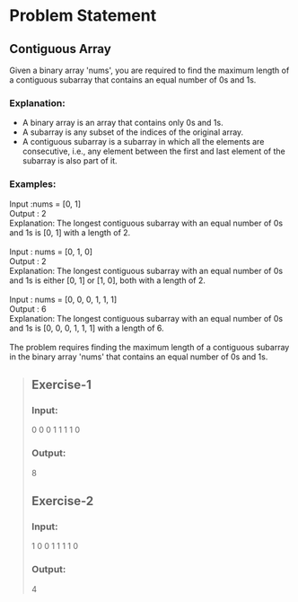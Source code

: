 # Problem Statement
## Contiguous Array
Given a binary array 'nums', you are required to find the maximum length of a contiguous subarray that contains an equal number of 0s and 1s.

### Explanation:

* A binary array is an array that contains only 0s and 1s.
* A subarray is any subset of the indices of the original array.
* A contiguous subarray is a subarray in which all the elements are consecutive, i.e., any element between the first and last element of the subarray is also part of it.
### Examples:
Input :nums = [0, 1]  
Output : 2  
Explanation: The longest contiguous subarray with an equal number of 0s and 1s is [0, 1] with a length of 2.  <br/><br/>
Input : nums = [0, 1, 0]  
Output : 2  
Explanation: The longest contiguous subarray with an equal number of 0s and 1s is either [0, 1] or [1, 0], both with a length of 2.  <br/><br/>
Input : nums = [0, 0, 0, 1, 1, 1]  
Output : 6  
Explanation: The longest contiguous subarray with an equal number of 0s and 1s is [0, 0, 0, 1, 1, 1] with a length of 6.  <br/><br/>
The problem requires finding the maximum length of a contiguous subarray in the binary array 'nums' that contains an equal number of 0s and 1s.


>## Exercise-1
>### Input:
>0 0 0 1 1 1 1 0
>### Output:
>8
>## Exercise-2
>### Input:
>1 0 0 1 1 1 1 0
>### Output:
>4
